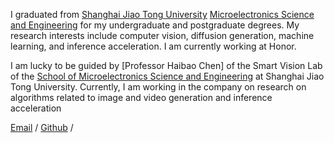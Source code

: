 I graduated from [Shanghai Jiao Tong University](https://www.sjtu.edu.cn/) [Microelectronics Science and Engineering](https://dmne.sjtu.edu.cn/dmne/) for my undergraduate and postgraduate degrees. My research interests include computer vision, diffusion generation, machine learning, and inference acceleration. I am currently working at Honor.

I am lucky to be guided by [Professor Haibao Chen] of the Smart Vision Lab of the [School of Microelectronics Science and Engineering](https://dmne.sjtu.edu.cn/dmne/) at Shanghai Jiao Tong University. Currently, I am working in the company on research on algorithms related to image and video generation and inference acceleration

[Email](linsiling0400@gmail.com) / [Github](https://github.com/040ling) /
